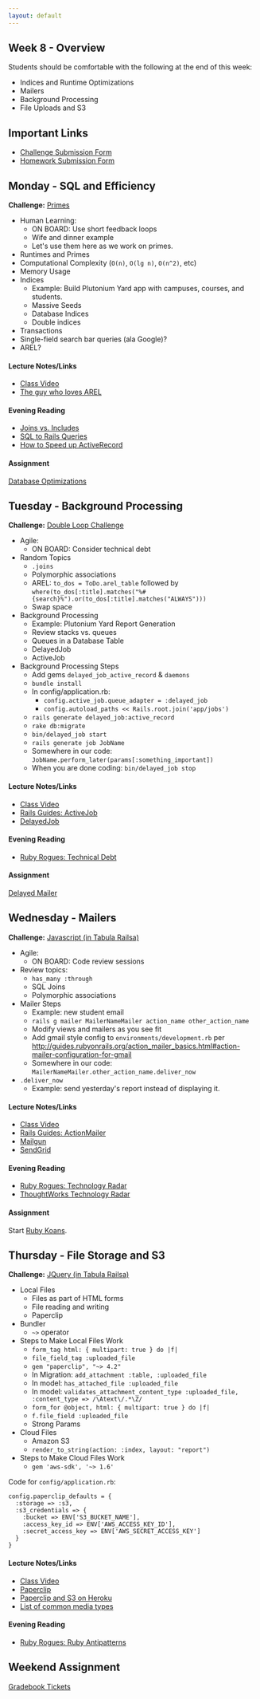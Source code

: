 ```yaml
---
layout: default
---
```


## Week 8 - Overview

Students should be comfortable with the following at the end of this week:

* Indices and Runtime Optimizations
* Mailers
* Background Processing
* File Uploads and S3

## Important Links

* [Challenge Submission Form](http://goo.gl/forms/OzzXZL6iEF)
* [Homework Submission Form](http://goo.gl/forms/o9so3mi9Sd)


## Monday - SQL and Efficiency

**Challenge:** [Primes](https://github.com/masonfmatthews/rails_assignments/blob/master/challenges/hard_primes_challenge.rb)

* Human Learning:
  * ON BOARD: Use short feedback loops
  * Wife and dinner example
  * Let's use them here as we work on primes.
* Runtimes and Primes
* Computational Complexity (`O(n)`, `O(lg n)`, `O(n^2)`, etc)
* Memory Usage
* Indices
  * Example: Build Plutonium Yard app with campuses, courses, and students.
  * Massive Seeds
  * Database Indices
  * Double indices
* Transactions
* Single-field search bar queries (ala Google)?
* AREL?

#### Lecture Notes/Links

* [Class Video]()
* [The guy who loves AREL](http://www.youtube.com/watch?v=ShPAxNcLm3o)

#### Evening Reading

* [Joins vs. Includes](http://blog.bigbinary.com/2013/07/01/preload-vs-eager-load-vs-joins-vs-includes.html)
* [SQL to Rails Queries](http://guides.rubyonrails.org/v3.2.13/active_record_querying.html)
* [How to Speed up ActiveRecord](http://blog.codeship.com/speed-up-activerecord/)

#### Assignment

[Database Optimizations](https://github.com/tiyd-rails-2015-08/database_optimizations)


## Tuesday - Background Processing

**Challenge:** [Double Loop Challenge](https://github.com/masonfmatthews/rails_assignments/blob/master/challenges/double_loop_challenge.rb)

* Agile:
  * ON BOARD: Consider technical debt
* Random Topics
  * `.joins`
  * Polymorphic associations
  * AREL: `to_dos = ToDo.arel_table` followed by `where(to_dos[:title].matches("%#{search}%").or(to_dos[:title].matches("ALWAYS")))`
  * Swap space
* Background Processing
  * Example: Plutonium Yard Report Generation
  * Review stacks vs. queues
  * Queues in a Database Table
  * DelayedJob
  * ActiveJob
* Background Processing Steps  
  * Add gems `delayed_job_active_record` & `daemons`
  * `bundle install`
  * In config/application.rb:
    * `config.active_job.queue_adapter = :delayed_job`
    * `config.autoload_paths << Rails.root.join('app/jobs')`
  * `rails generate delayed_job:active_record`
  * `rake db:migrate`
  * `bin/delayed_job start`
  * `rails generate job JobName`
  * Somewhere in our code: `JobName.perform_later(params[:something_important])`
  * When you are done coding: `bin/delayed_job stop`

#### Lecture Notes/Links

* [Class Video]()
* [Rails Guides: ActiveJob](http://edgeguides.rubyonrails.org/active_job_basics.html)
* [DelayedJob](https://github.com/collectiveidea/delayed_job)

#### Evening Reading

* [Ruby Rogues: Technical Debt](http://devchat.tv/ruby-rogues/technical-debt)

#### Assignment

[Delayed Mailer](https://github.com/tiyd-rails-2015-08/delayed_mailer)


## Wednesday - Mailers

**Challenge:** [Javascript (in Tabula Railsa)](https://github.com/masonfmatthews/rails_assignments/blob/master/challenges/rails_javascript.md)

* Agile:
  * ON BOARD: Code review sessions
* Review topics:
  * `has_many :through`
  * SQL Joins
  * Polymorphic associations
* Mailer Steps
  * Example: new student email
  * `rails g mailer MailerNameMailer action_name other_action_name`
  * Modify views and mailers as you see fit
  * Add gmail style config to `environments/development.rb` per http://guides.rubyonrails.org/action_mailer_basics.html#action-mailer-configuration-for-gmail
  * Somewhere in our code: `MailerNameMailer.other_action_name.deliver_now`
* `.deliver_now`
  * Example: send yesterday's report instead of displaying it.

#### Lecture Notes/Links

* [Class Video]()
* [Rails Guides: ActionMailer](http://guides.rubyonrails.org/action_mailer_basics.html)
* [Mailgun](http://www.mailgun.com/)
* [SendGrid](https://addons.heroku.com/sendgrid?utm_campaign=category&utm_medium=dashboard&utm_source=addons)

#### Evening Reading

* [Ruby Rogues: Technology Radar](http://devchat.tv/ruby-rogues/195-rr-building-your-technology-radar-with-neal-ford)
* [ThoughtWorks Technology Radar](http://www.thoughtworks.com/radar/tools)

#### Assignment

Start [Ruby Koans](http://rubykoans.com/).


## Thursday - File Storage and S3

**Challenge:** [JQuery (in Tabula Railsa)](https://github.com/masonfmatthews/rails_assignments/blob/master/challenges/rails_jquery.md)

* Local Files
  * Files as part of HTML forms
  * File reading and writing
  * Paperclip
* Bundler
  * `~>` operator
* Steps to Make Local Files Work
  * `form_tag html: { multipart: true } do |f|`
  * `file_field_tag :uploaded_file`
  * `gem "paperclip", "~> 4.2"`
  * In Migration: `add_attachment :table, :uploaded_file`
  * In model: `has_attached_file :uploaded_file`
  * In model: `validates_attachment_content_type :uploaded_file, :content_type => /\Atext\/.*\Z/`
  * `form_for @object, html: { multipart: true } do |f|`
  * `f.file_field :uploaded_file`
  * Strong Params
* Cloud Files
  * Amazon S3
  * `render_to_string(action: :index, layout: "report")`
* Steps to Make Cloud Files Work
  * `gem 'aws-sdk', '~> 1.6'`

Code for `config/application.rb`:

    config.paperclip_defaults = {
      :storage => :s3,
      :s3_credentials => {
        :bucket => ENV['S3_BUCKET_NAME'],
        :access_key_id => ENV['AWS_ACCESS_KEY_ID'],
        :secret_access_key => ENV['AWS_SECRET_ACCESS_KEY']
      }
    }

#### Lecture Notes/Links

* [Class Video]()
* [Paperclip](https://github.com/thoughtbot/paperclip)
* [Paperclip and S3 on Heroku](https://devcenter.heroku.com/articles/paperclip-s3)
* [List of common media types](http://en.wikipedia.org/wiki/Internet_media_type#List_of_common_media_types)

#### Evening Reading

* [Ruby Rogues: Ruby Antipatterns](http://devchat.tv/ruby-rogues/032-rr-ruby-antipatterns)

## Weekend Assignment

[Gradebook Tickets](https://github.com/tiyd-rails-2015-08/gradebook_tickets)
